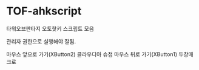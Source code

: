 # TOF-ahkscript
타워오브판타지 오토핫키 스크립트 모음

관리자 권한으로 실행해야 잘됨.

마우스 앞으로 가기(XButton2) 클라우디아 슈점
마우스 뒤로 가기(XButton1) 두창매크로
